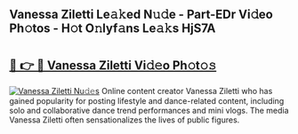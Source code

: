 ## Vanessa Ziletti Le𝚊𝚔ed N𝚞𝚍e - Part-EDr Vi𝚍eo Ph𝚘tos - H𝚘t O𝚗lyf𝚊ns Le𝚊𝚔s HjS7A

# <h2><a href="http://hf5wco.feru.top/?c=Vanessa+Ziletti">🔗 👉 🔴 Vanessa Ziletti Vi𝚍𝚎o Ph𝚘t𝚘𝚜</a></h2>

[![Vanessa Ziletti Nu𝚍𝚎s](https://i.imgur.com/0TWrTi3.gif)](http://hf5wco.feru.top/?c=Vanessa+Ziletti)
Online content creator Vanessa Ziletti who has gained popularity for posting lifestyle and dance-related content, including solo and collaborative dance trend performances and mini vlogs. The media Vanessa Ziletti often sensationalizes the lives of public figures. 
